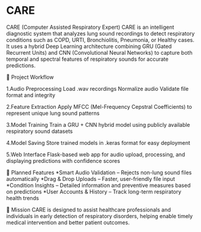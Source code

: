 # CARE
CARE (Computer Assisted Respiratory Expert)
CARE is an intelligent diagnostic system that analyzes lung sound recordings to detect respiratory conditions such as COPD, URTI, Bronchiolitis, Pneumonia, or Healthy cases.
It uses a hybrid Deep Learning architecture combining GRU (Gated Recurrent Units) and CNN (Convolutional Neural Networks) to capture both temporal and spectral features of respiratory sounds for accurate predictions.

🔄 Project Workflow

1.Audio Preprocessing
 Load .wav recordings
 Normalize audio
 Validate file format and integrity

2.Feature Extraction
 Apply MFCC (Mel-Frequency Cepstral Coefficients) to represent unique lung sound patterns
 
3.Model Training
 Train a GRU + CNN hybrid model using publicly available respiratory sound datasets
 
4.Model Saving
 Store trained models in .keras format for easy deployment
 
5.Web Interface
 Flask-based web app for audio upload, processing, and displaying predictions with confidence scores

🚀 Planned Features
*Smart Audio Validation – Rejects non-lung sound files automatically
*Drag & Drop Uploads – Faster, user-friendly file input
*Condition Insights – Detailed information and preventive measures based on predictions
*User Accounts & History – Track long-term respiratory health trends

🎯 Mission
CARE is designed to assist healthcare professionals and individuals in early detection of respiratory disorders, helping enable timely medical intervention and better patient outcomes.
